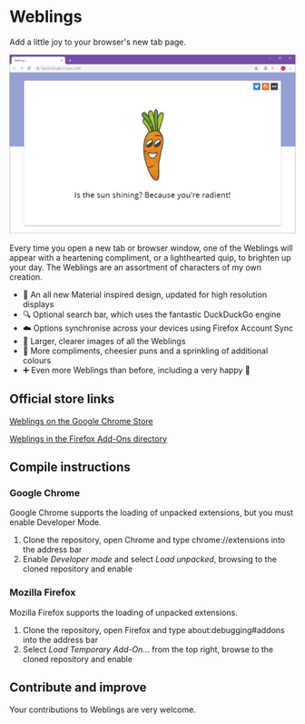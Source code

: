 # Weblings
Add a little joy to your browser's new tab page.

![Weblings in Chrome](https://raw.githubusercontent.com/seanosullivanuk/weblings/master/weblings2_screenshot.png)

Every time you open a new tab or browser window, one of the Weblings will appear with a heartening compliment, or a lighthearted quip, to brighten up your day. The Weblings are an assortment of characters of my own creation. 

* 🎨 An all new Material inspired design, updated for high resolution displays
* 🔍 Optional search bar, which uses the fantastic DuckDuckGo engine
* ☁️ Options synchronise across your devices using Firefox Account Sync
* 🌈 Larger, clearer images of all the Weblings
* 💬 More compliments, cheesier puns and a sprinkling of additional colours
* ➕ Even more Weblings than before, including a very happy 💩

## Official store links
[Weblings on the Google Chrome Store](https://chrome.google.com/webstore/detail/weblings/ajcegoplibdllogbfdappiaehbfgmehg)

[Weblings in the Firefox Add-Ons directory](https://addons.mozilla.org/en-GB/firefox/addon/weblings/)

## Compile instructions

### Google Chrome
Google Chrome supports the loading of unpacked extensions, but you must enable Developer Mode.

1. Clone the repository, open Chrome and type chrome://extensions into the address bar
2. Enable *Developer mode* and select *Load unpacked*, browsing to the cloned repository and enable

### Mozilla Firefox
Mozilla Firefox supports the loading of unpacked extensions.

1. Clone the repository, open Firefox and type about:debugging#addons into the address bar
2. Select *Load Temporary Add-On...* from the top right, browse to the cloned repository and enable

## Contribute and improve
Your contributions to  Weblings are very welcome.

